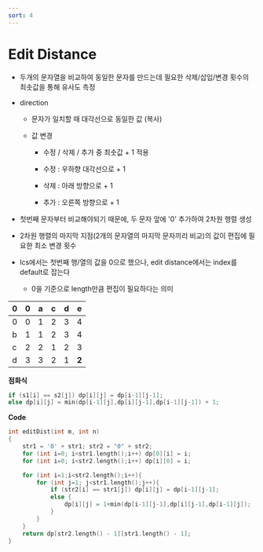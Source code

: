 ```yaml
---
sort: 4
---
```


# Edit Distance



* 두개의 문자열을 비교하여 동일한 문자를 만드는데 필요한 삭제/삽입/변경 횟수의 최솟값을 통해 유사도 측정

* direction

  * 문자가 일치할 때 대각선으로 동일한 값 (복사)

  * 값 변경 

    * 수정 / 삭제 / 추가 중 최솟값 + 1 적용

    * 수정 : 우하향 대각선으로 + 1

    * 삭제 : 아래 방향으로 + 1

    * 추가 : 오른쪽 방향으로 + 1

* 첫번째 문자부터 비교해야되기 때문에, 두 문자 앞에 '0' 추가하여 2차원 행렬 생성

* 2차원 행렬의 마지막 지점(2개의 문자열의 마지막 문자끼리 비교)의 값이 편집에 필요한 최소 변경 횟수

* lcs에서는 첫번째 행/열의 값을 0으로 했으나, edit distance에서는 index를 default로 잡는다

  * 0을 기준으로 length만큼 편집이 필요하다는 의미



| 0    | 0    | a    | c    | d    | e     |
| ---- | ---- | ---- | ---- | ---- | ----- |
| 0    | 0    | 1    | 2    | 3    | 4     |
| b    | 1    | 1    | 2    | 3    | 4     |
| c    | 2    | 2    | 1    | 2    | 3     |
| d    | 3    | 3    | 2    | 1    | **2** |



**점화식**

```c++
if (s1[i] == s2[j]) dp[i][j] = dp[i-1][j-1];
else dp[i][j] = min(dp[i-1][j],dp[i][j-1],dp[i-1][j-1]) + 1;
```



**Code**

```c++
int editDist(int m, int n)
{
    str1 = '0' + str1; str2 = "0" + str2;
    for (int i=0; i<str1.length();i++) dp[0][i] = i;
    for (int i=0; i<str2.length();i++) dp[i][0] = i;

    for (int i=1;i<str2.length();i++){
        for (int j=1; j<str1.length();j++){
            if (str2[i] == str1[j]) dp[i][j] = dp[i-1][j-1];
            else {
                dp[i][j] = 1+min(dp[i-1][j-1],dp[i][j-1],dp[i-1][j]);
            }
        }
    }
    return dp[str2.length() - 1][str1.length() - 1];
}
```





